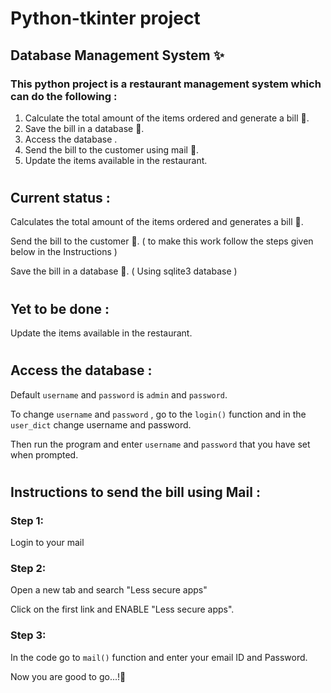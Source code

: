# Python-tkinter project 
## Database Management System ✨

### This python project is a restaurant management system which can do the following :

1. Calculate the total amount of the items ordered and generate a bill 🧾.
2. Save the bill in a database 💾.
3. Access the database .
4. Send the bill to the customer using mail 📧.
5. Update the items available in the restaurant.

#
## Current status :
Calculates the total amount of the items ordered and generates a bill 🧾.

Send the bill to the customer 📧. ( to make this work follow the steps given below in the Instructions )

Save the bill in a database 💾. ( Using sqlite3 database )

#
## Yet to be done :

Update the items available in the restaurant.

#
## Access the database :
Default  ```username```  and  ```password```  is  ```admin``` and  ```password```.

To change  ```username```  and  ```password``` , go to the  ```login()```  function and in the  ```user_dict```  change username and password.

Then run the program and enter  ```username```  and  ```password```  that you have set when prompted.

#
## Instructions to send the bill using Mail :

### Step 1:
Login to your mail

### Step 2:
Open a new tab and search "Less secure apps" 

Click on the first link and ENABLE "Less secure apps".

### Step 3:
In the code go to  ```mail()```  function and enter your email ID and Password.

Now you are good to go...!🙌
